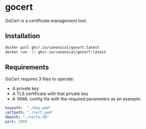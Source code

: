 # gocert

GoCert is a certificate management tool.

## Installation

```bash
docker pull ghcr.io/canonical/gocert:latest
docker run -it ghcr.io/canonical/gocert:latest
```

## Requirements

GoCert requires 3 files to operate:
* A private key
* A TLS certificate with that private key
* A YAML config file with the required parameters
as an example:

```yaml
keypath:  "./key.pem"
certpath: "./cert.pem"
dbpath: "./certs.db"
port: 3000
```